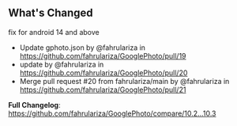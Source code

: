 ## What's Changed
fix for android 14 and above
* Update gphoto.json by @fahrulariza in https://github.com/fahrulariza/GooglePhoto/pull/19
* update by @fahrulariza in https://github.com/fahrulariza/GooglePhoto/pull/20
* Merge pull request #20 from fahrulariza/main by @fahrulariza in https://github.com/fahrulariza/GooglePhoto/pull/21

**Full Changelog**: https://github.com/fahrulariza/GooglePhoto/compare/10.2...10.3
